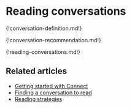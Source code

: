 # Reading conversations

{!conversation-definition.md!}

{!conversation-recommendation.md!}

{!reading-conversations.md!}

## Related articles

* [Getting started with Connect](/help/getting-started-with-connect)
* [Finding a conversation to read](/help/finding-a-conversation-to-read)
* [Reading strategies](/help/reading-strategies)

